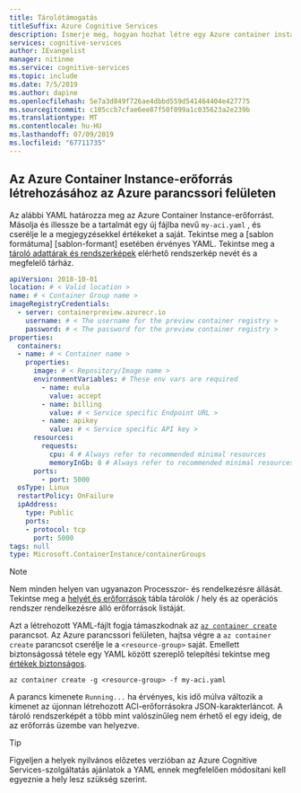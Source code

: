 ```yaml
---
title: Tárolótámogatás
titleSuffix: Azure Cognitive Services
description: Ismerje meg, hogyan hozhat létre egy Azure container instance-erőforrást az Azure parancssori felületen.
services: cognitive-services
author: IEvangelist
manager: nitinme
ms.service: cognitive-services
ms.topic: include
ms.date: 7/5/2019
ms.author: dapine
ms.openlocfilehash: 5e7a3d849f726ae4dbbd559d541464404e427775
ms.sourcegitcommit: c105ccb7cfae6ee87f50f099a1c035623a2e239b
ms.translationtype: MT
ms.contentlocale: hu-HU
ms.lasthandoff: 07/09/2019
ms.locfileid: "67711735"
---
```

## <a name="create-an-azure-container-instance-resource-from-the-azure-cli"></a>Az Azure Container Instance-erőforrás létrehozásához az Azure parancssori felületen

Az alábbi YAML határozza meg az Azure Container Instance-erőforrást. Másolja és illessze be a tartalmát egy új fájlba nevű `my-aci.yaml` , és cserélje le a megjegyzésekkel értékeket a saját. Tekintse meg a [sablon formátuma] [sablon-formant] esetében érvényes YAML. Tekintse meg a [tároló adattárak és rendszerképek][repositories-and-images] elérhető rendszerkép nevét és a megfelelő tárház.

```YAML
apiVersion: 2018-10-01
location: # < Valid location >
name: # < Container Group name >
imageRegistryCredentials:
  - server: containerpreview.azurecr.io
    username: # < The username for the preview container registry >
    password: # < The password for the preview container registry >
properties:
  containers:
  - name: # < Container name >
    properties:
      image: # < Repository/Image name >
      environmentVariables: # These env vars are required
        - name: eula
          value: accept
        - name: billing
          value: # < Service specific Endpoint URL >
        - name: apikey
          value: # < Service specific API key >
      resources:
        requests:
          cpu: 4 # Always refer to recommended minimal resources
          memoryInGb: 8 # Always refer to recommended minimal resources
      ports:
        - port: 5000
  osType: Linux
  restartPolicy: OnFailure
  ipAddress:
    type: Public
    ports:
    - protocol: tcp
      port: 5000
tags: null
type: Microsoft.ContainerInstance/containerGroups
```

> [!NOTE]
> Nem minden helyen van ugyanazon Processzor- és rendelkezésre állását. Tekintse meg a [helyét és erőforrások][location-to-resource] tábla tárolók / hely és az operációs rendszer rendelkezésre álló erőforrások listáját.

Azt a létrehozott YAML-fájlt fogja támaszkodnak az [ `az container create` ][azure-container-create] parancsot. Az Azure parancssori felületen, hajtsa végre a `az container create` parancsot cserélje le a `<resource-group>` saját. Emellett biztonságossá tétele egy YAML között szereplő telepítési tekintse meg [értékek biztonságos][secure-values].

```azurecli
az container create -g <resource-group> -f my-aci.yaml
```

A parancs kimenete `Running...` ha érvényes, kis idő múlva változik a kimenet az újonnan létrehozott ACI-erőforrásokra JSON-karakterláncot. A tároló rendszerképét a több mint valószínűleg nem érhető el egy ideig, de az erőforrás üzembe van helyezve.

> [!TIP]
> Figyeljen a helyek nyilvános előzetes verzióban az Azure Cognitive Services-szolgáltatás ajánlatok a YAML ennek megfelelően módosítani kell egyeznie a hely lesz szükség szerint.

[azure-container-create]: https://docs.microsoft.com/cli/azure/container?view=azure-cli-latest#az-container-create
[template-format]: https://docs.microsoft.com/azure/templates/Microsoft.ContainerInstance/2018-10-01/containerGroups#template-format

[repositories-and-images]: ../../cognitive-services-container-support.md#container-repositories-and-images
[location-to-resource]: ../../../container-instances/container-instances-region-availability.md#availability---general
[secure-values]: ../../../container-instances/container-instances-environment-variables.md#secure-values